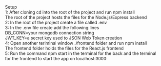Setup  
1: After cloning cd into the root of the project and run npm install  
The root of the project hosts the files for the Node.js/Express backend  
2: In the root of the project create a file called .env  
3: In the .env file create add the following lines  
DB_CONN=your mongodb connection string  
JWT_KEY=a secret key used to JSON Web Token creation  
4: Open another teriminal window ./frontend folder and run npm install  
The frontend folder holds the files for the React.js frontend  
5: Run the command npm start in the terminal for the back and the terminal for the frontend to start the app on localhost:3000

 
